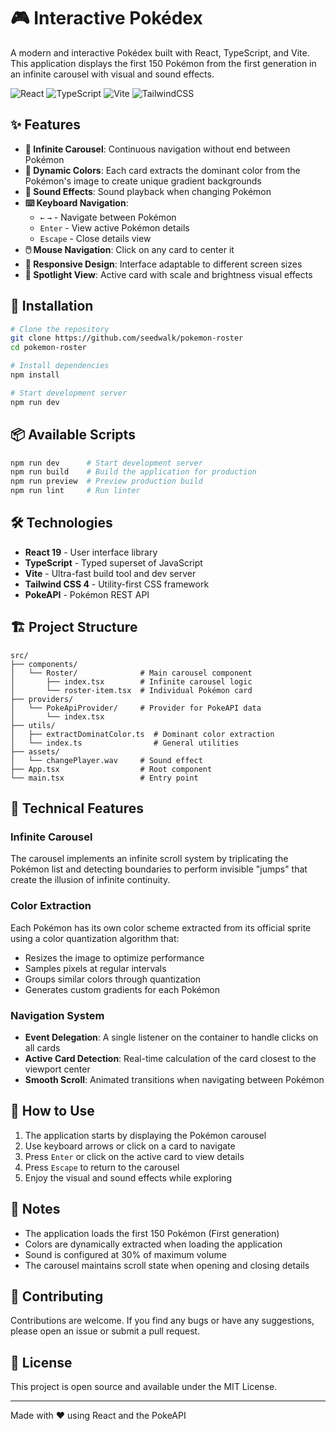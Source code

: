 # 🎮 Interactive Pokédex

A modern and interactive Pokédex built with React, TypeScript, and Vite. This application displays the first 150 Pokémon from the first generation in an infinite carousel with visual and sound effects.

![React](https://img.shields.io/badge/React-19.1.1-61DAFB?logo=react)
![TypeScript](https://img.shields.io/badge/TypeScript-5.9.3-3178C6?logo=typescript)
![Vite](https://img.shields.io/badge/Vite-7.1.7-646CFF?logo=vite)
![TailwindCSS](https://img.shields.io/badge/TailwindCSS-4.1.14-06B6D4?logo=tailwindcss)

## ✨ Features

- **🔄 Infinite Carousel**: Continuous navigation without end between Pokémon
- **🎨 Dynamic Colors**: Each card extracts the dominant color from the Pokémon's image to create unique gradient backgrounds
- **🎵 Sound Effects**: Sound playback when changing Pokémon
- **⌨️ Keyboard Navigation**: 
  - `←` `→` - Navigate between Pokémon
  - `Enter` - View active Pokémon details
  - `Escape` - Close details view
- **🖱️ Mouse Navigation**: Click on any card to center it
- **📱 Responsive Design**: Interface adaptable to different screen sizes
- **🎯 Spotlight View**: Active card with scale and brightness visual effects

## 🚀 Installation

```bash
# Clone the repository
git clone https://github.com/seedwalk/pokemon-roster
cd pokemon-roster

# Install dependencies
npm install

# Start development server
npm run dev
```

## 📦 Available Scripts

```bash
npm run dev      # Start development server
npm run build    # Build the application for production
npm run preview  # Preview production build
npm run lint     # Run linter
```

## 🛠️ Technologies

- **React 19** - User interface library
- **TypeScript** - Typed superset of JavaScript
- **Vite** - Ultra-fast build tool and dev server
- **Tailwind CSS 4** - Utility-first CSS framework
- **PokeAPI** - Pokémon REST API

## 🏗️ Project Structure

```
src/
├── components/
│   └── Roster/              # Main carousel component
│       ├── index.tsx        # Infinite carousel logic
│       └── roster-item.tsx  # Individual Pokémon card
├── providers/
│   └── PokeApiProvider/     # Provider for PokeAPI data
│       └── index.tsx
├── utils/
│   ├── extractDominatColor.ts  # Dominant color extraction
│   └── index.ts                # General utilities
├── assets/
│   └── changePlayer.wav     # Sound effect
├── App.tsx                  # Root component
└── main.tsx                 # Entry point
```

## 🎨 Technical Features

### Infinite Carousel
The carousel implements an infinite scroll system by triplicating the Pokémon list and detecting boundaries to perform invisible "jumps" that create the illusion of infinite continuity.

### Color Extraction
Each Pokémon has its own color scheme extracted from its official sprite using a color quantization algorithm that:
- Resizes the image to optimize performance
- Samples pixels at regular intervals
- Groups similar colors through quantization
- Generates custom gradients for each Pokémon

### Navigation System
- **Event Delegation**: A single listener on the container to handle clicks on all cards
- **Active Card Detection**: Real-time calculation of the card closest to the viewport center
- **Smooth Scroll**: Animated transitions when navigating between Pokémon

## 🎯 How to Use

1. The application starts by displaying the Pokémon carousel
2. Use keyboard arrows or click on a card to navigate
3. Press `Enter` or click on the active card to view details
4. Press `Escape` to return to the carousel
5. Enjoy the visual and sound effects while exploring

## 📝 Notes

- The application loads the first 150 Pokémon (First generation)
- Colors are dynamically extracted when loading the application
- Sound is configured at 30% of maximum volume
- The carousel maintains scroll state when opening and closing details

## 🤝 Contributing

Contributions are welcome. If you find any bugs or have any suggestions, please open an issue or submit a pull request.

## 📄 License

This project is open source and available under the MIT License.

---

Made with ❤️ using React and the PokeAPI
